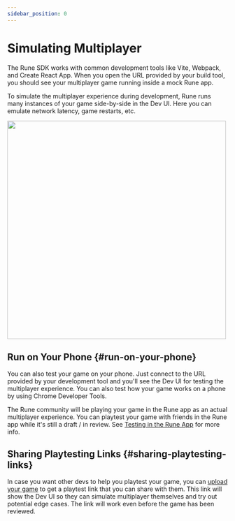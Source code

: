 ```yaml
---
sidebar_position: 0
---
```


# Simulating Multiplayer

The Rune SDK works with common development tools like Vite, Webpack, and Create React App. When you open the URL provided by your build tool, you should see your multiplayer game running inside a mock Rune app.

To simulate the multiplayer experience during development, Rune runs many instances of your game side-by-side in the Dev UI. Here you can emulate network latency, game restarts, etc.

<img width="500" src="https://user-images.githubusercontent.com/378279/207116826-1a0cb459-444b-4e84-a3b0-21631797cbc3.png"/>

## Run on Your Phone {#run-on-your-phone}

You can also test your game on your phone. Just connect to the URL provided by your development tool and you'll see the Dev UI for testing the multiplayer experience. You can also test how your game works on a phone by using Chrome Developer Tools.

The Rune community will be playing your game in the Rune app as an actual multiplayer experience. You can playtest your game with friends in the Rune app while it's still a draft / in review. See [Testing in the Rune App](./testing-in-app.md) for more info.

## Sharing Playtesting Links {#sharing-playtesting-links}

In case you want other devs to help you playtest your game, you can [upload your game](/docs/publishing/publishing-your-game) to get a playtest link that you can share with them. This link will show the Dev UI so they can simulate multiplayer themselves and try out potential edge cases. The link will work even before the game has been reviewed.
